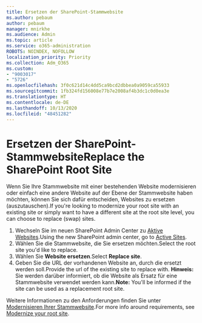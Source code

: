 ```yaml
---
title: Ersetzen der SharePoint-Stammwebsite
ms.author: pebaum
author: pebaum
manager: mnirkhe
ms.audience: Admin
ms.topic: article
ms.service: o365-administration
ROBOTS: NOINDEX, NOFOLLOW
localization_priority: Priority
ms.collection: Adm_O365
ms.custom:
- "9003017"
- "5726"
ms.openlocfilehash: 3f0c621d14c4dd5ca9bcd2dbbea0a9059ca55933
ms.sourcegitcommit: 1fb324fd156008e77b7e2008af4b3dc1c0d0ea3e
ms.translationtype: HT
ms.contentlocale: de-DE
ms.lasthandoff: 10/13/2020
ms.locfileid: "48451282"
---
```

# <a name="replace-the-sharepoint-root-site"></a><span data-ttu-id="02ea6-102">Ersetzen der SharePoint-Stammwebsite</span><span class="sxs-lookup"><span data-stu-id="02ea6-102">Replace the SharePoint Root Site</span></span>
<span data-ttu-id="02ea6-103">Wenn Sie Ihre Stammwebsite mit einer bestehenden Website modernisieren oder einfach eine andere Website auf der Ebene der Stammwebsite haben möchten, können Sie sich dafür entscheiden, Websites zu ersetzen (auszutauschen).</span><span class="sxs-lookup"><span data-stu-id="02ea6-103">If you're looking to modernize your root site with an existing site or simply want to have a different site at the root site level, you can choose to replace (swap) sites.</span></span>

1. <span data-ttu-id="02ea6-104">Wechseln Sie im neuen SharePoint Admin Center zu [Aktive Websites](https://admin.microsoft.com/sharepoint?page=siteManagement&modern=true).</span><span class="sxs-lookup"><span data-stu-id="02ea6-104">Using the new SharePoint admin center, go to [Active Sites](https://admin.microsoft.com/sharepoint?page=siteManagement&modern=true).</span></span>
2. <span data-ttu-id="02ea6-105">Wählen Sie die Stammwebsite, die Sie ersetzen möchten.</span><span class="sxs-lookup"><span data-stu-id="02ea6-105">Select the root site you'd like to replace.</span></span>
3. <span data-ttu-id="02ea6-106">Wählen Sie **Website ersetzen**.</span><span class="sxs-lookup"><span data-stu-id="02ea6-106">Select **Replace site**.</span></span>
4. <span data-ttu-id="02ea6-107">Geben Sie die URL der vorhandenen Website an, durch die ersetzt werden soll.</span><span class="sxs-lookup"><span data-stu-id="02ea6-107">Provide the url of the existing site to replace with.</span></span> <span data-ttu-id="02ea6-108">**Hinweis:** Sie werden darüber informiert, ob die Website als Ersatz für eine Stammwebsite verwendet werden kann.</span><span class="sxs-lookup"><span data-stu-id="02ea6-108">**Note:** You'll be informed if the site can be used as a replacement root site.</span></span>

<span data-ttu-id="02ea6-109">Weitere Informationen zu den Anforderungen finden Sie unter [Modernisieren Ihrer Stammwebsite](https://docs.microsoft.com/sharepoint/modern-root-site).</span><span class="sxs-lookup"><span data-stu-id="02ea6-109">For more info around requirements, see [Modernize your root site](https://docs.microsoft.com/sharepoint/modern-root-site).</span></span>

